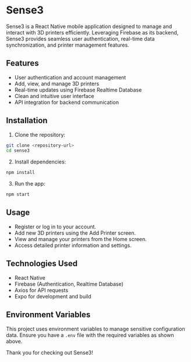 # Sense3

Sense3 is a React Native mobile application designed to manage and interact with 3D printers efficiently. Leveraging Firebase as its backend, Sense3 provides seamless user authentication, real-time data synchronization, and printer management features.

## Features

- User authentication and account management
- Add, view, and manage 3D printers
- Real-time updates using Firebase Realtime Database
- Clean and intuitive user interface
- API integration for backend communication

## Installation

1. Clone the repository:

```bash
git clone <repository-url>
cd sense3
```

2. Install dependencies:

```bash
npm install
```

3. Run the app:

```bash
npm start
```

## Usage

- Register or log in to your account.
- Add new 3D printers using the Add Printer screen.
- View and manage your printers from the Home screen.
- Access detailed printer information and settings.

## Technologies Used

- React Native
- Firebase (Authentication, Realtime Database)
- Axios for API requests
- Expo for development and build

## Environment Variables

This project uses environment variables to manage sensitive configuration data. Ensure you have a `.env` file with the required variables as shown above.




Thank you for checking out Sense3!
